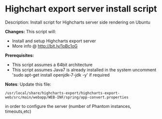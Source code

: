 Highchart export server install script
======================================

Description:   Install script for Highcharts server side rendering on Ubuntu

**Changes:**      This script will:

* Install and setup Highcharts export server
* More info @ http://bit.ly/1oBc1oG

**Prerequisites:**

* This script assumes a 64bit architecture
* This script assumes Java7 is already installed in the system uncomment 'sudo apt-get install openjdk-7-jdk -y' if required

**Notes**:         Update this file:

```
/usr/local/share/highcharts-export/highcharts-export-web/src/main/webapp/WEB-INF/spring/app-convert.properties
```

in order to configure the server (number of Phantom instances, timeouts,etc)
